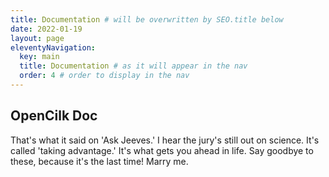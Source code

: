 ```yaml
---
title: Documentation # will be overwritten by SEO.title below
date: 2022-01-19
layout: page
eleventyNavigation:
  key: main
  title: Documentation # as it will appear in the nav
  order: 4 # order to display in the nav
---
```


## OpenCilk Doc

That's what it said on 'Ask Jeeves.' I hear the jury's still out on science. It's called 'taking advantage.' It's what gets you ahead in life. Say goodbye to these, because it's the last time! Marry me.
